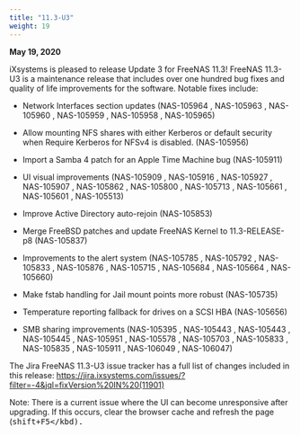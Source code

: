 ```yaml
---
title: "11.3-U3"
weight: 19
---
```


**May 19, 2020**

iXsystems is pleased to release Update 3 for FreeNAS 11.3! FreeNAS 11.3-U3 is a maintenance release that includes over one hundred bug fixes and quality of life improvements for the software. Notable fixes include:

+ Network Interfaces section updates (NAS-105964 , NAS-105963 , NAS-105960 , NAS-105959 , NAS-105958 , NAS-105965)

+ Allow mounting NFS shares with either Kerberos or default security when Require Kerberos for NFSv4 is disabled. (NAS-105956)

+ Import a Samba 4 patch for an Apple Time Machine bug (NAS-105911)

+ UI visual improvements (NAS-105909 , NAS-105916 , NAS-105927 , NAS-105907 , NAS-105862 , NAS-105800 , NAS-105713 , NAS-105661 , NAS-105601 , NAS-105513)

+ Improve Active Directory auto-rejoin (NAS-105853)

+ Merge FreeBSD patches and update FreeNAS Kernel to 11.3-RELEASE-p8 (NAS-105837)

+ Improvements to the alert system (NAS-105785 , NAS-105792 , NAS-105833 , NAS-105876 , NAS-105715 , NAS-105684 , NAS-105664 , NAS-105660)

+ Make fstab handling for Jail mount points more robust (NAS-105735)

+ Temperature reporting fallback for drives on a SCSI HBA (NAS-105656)

+ SMB sharing improvements (NAS-105395 , NAS-105443 , NAS-105443 , NAS-105445 , NAS-105951 , NAS-105578 , NAS-105703 , NAS-105833 , NAS-105835 , NAS-105911 , NAS-106049 , NAS-106047)

The Jira FreeNAS 11.3-U3 issue tracker has a full list of changes included in this release: https://jira.ixsystems.com/issues/?filter=-4&jql=fixVersion%20IN%20(11901)

Note: There is a current issue where the UI can become unresponsive after upgrading. If this occurs, clear the browser cache and refresh the page (<kbd>shift+F5</kbd).